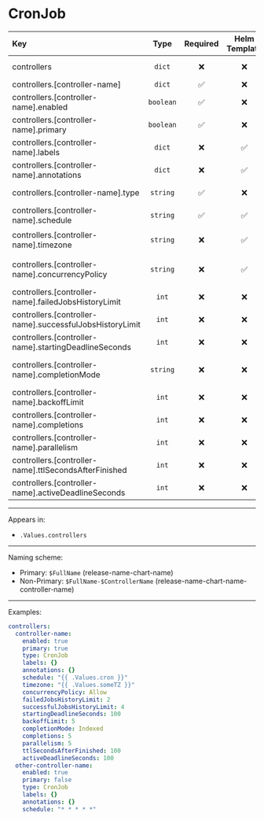 # CronJob

| Key                                                      |   Type    | Required | Helm Template |      Default       | Description                                           |
| :------------------------------------------------------- | :-------: | :------: | :-----------: | :----------------: | :---------------------------------------------------- |
| controllers                                              |  `dict`   |    ❌    |      ❌       |        `{}`        | Define the controllers as dicts                       |
| controllers.[controller-name]                            |  `dict`   |    ✅    |      ❌       |        `{}`        | Holds controller definition                           |
| controllers.[controller-name].enabled                    | `boolean` |    ✅    |      ❌       |      `false`       | Enables or Disables the controller                    |
| controllers.[controller-name].primary                    | `boolean` |    ✅    |      ❌       |      `false`       | Sets the controller as primary                        |
| controllers.[controller-name].labels                     |  `dict`   |    ❌    |      ✅       |        `{}`        | Additional labels for controller                      |
| controllers.[controller-name].annotations                |  `dict`   |    ❌    |      ✅       |        `{}`        | Additional annotations for controller                 |
| controllers.[controller-name].type                       | `string`  |    ✅    |      ❌       |        `""`        | Define the type (kind) of the controller              |
| controllers.[controller-name].schedule                   | `string`  |    ✅    |      ✅       |        `""`        | Define the schedule                                   |
| controllers.[controller-name].timezone                   | `string`  |    ❌    |      ✅       | `{{ .Values.TZ }}` | Define the timezone                                   |
| controllers.[controller-name].concurrencyPolicy          | `string`  |    ❌    |      ✅       |      `Forbid`      | Define the concurrencyPolicy (Allow, Replace, Forbid) |
| controllers.[controller-name].failedJobsHistoryLimit     |   `int`   |    ❌    |      ❌       |        `1`         | Define the failedJobsHistoryLimit                     |
| controllers.[controller-name].successfulJobsHistoryLimit |   `int`   |    ❌    |      ❌       |        `3`         | Define the successfulJobsHistoryLimit                 |
| controllers.[controller-name].startingDeadlineSeconds    |   `int`   |    ❌    |      ❌       |                    | Define the startingDeadlineSeconds                    |
| controllers.[controller-name].completionMode             | `string`  |    ❌    |      ❌       |    `NonIndexed`    | Define the completionMode (Indexed, NonIndexed)       |
| controllers.[controller-name].backoffLimit               |   `int`   |    ❌    |      ❌       |        `5`         | Define the backoffLimit                               |
| controllers.[controller-name].completions                |   `int`   |    ❌    |      ❌       |                    | Define the completions                                |
| controllers.[controller-name].parallelism                |   `int`   |    ❌    |      ❌       |        `1`         | Define the parallelism                                |
| controllers.[controller-name].ttlSecondsAfterFinished    |   `int`   |    ❌    |      ❌       |       `120`        | Define the ttlSecondsAfterFinished                    |
| controllers.[controller-name].activeDeadlineSeconds      |   `int`   |    ❌    |      ❌       |                    | Define the activeDeadlineSeconds                      |

---

Appears in:

- `.Values.controllers`

---

Naming scheme:

- Primary: `$FullName` (release-name-chart-name)
- Non-Primary: `$FullName-$ControllerName` (release-name-chart-name-controller-name)

---

Examples:

```yaml
controllers:
  controller-name:
    enabled: true
    primary: true
    type: CronJob
    labels: {}
    annotations: {}
    schedule: "{{ .Values.cron }}"
    timezone: "{{ .Values.someTZ }}"
    concurrencyPolicy: Allow
    failedJobsHistoryLimit: 2
    successfulJobsHistoryLimit: 4
    startingDeadlineSeconds: 100
    backoffLimit: 5
    completionMode: Indexed
    completions: 5
    parallelism: 5
    ttlSecondsAfterFinished: 100
    activeDeadlineSeconds: 100
  other-controller-name:
    enabled: true
    primary: false
    type: CronJob
    labels: {}
    annotations: {}
    schedule: "* * * * *"
```
